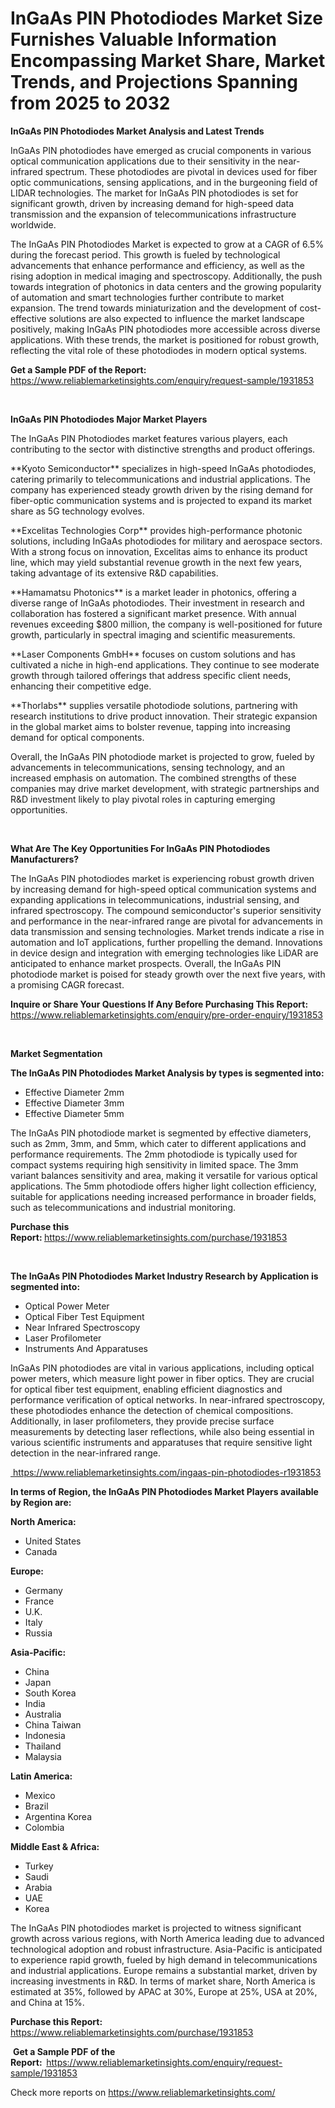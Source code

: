 <p><h1>InGaAs PIN Photodiodes Market Size Furnishes Valuable Information Encompassing Market Share, Market Trends, and Projections Spanning from 2025 to 2032</h1></p><p><strong>InGaAs PIN Photodiodes Market Analysis and Latest Trends</strong></p>
<p><p>InGaAs PIN photodiodes have emerged as crucial components in various optical communication applications due to their sensitivity in the near-infrared spectrum. These photodiodes are pivotal in devices used for fiber optic communications, sensing applications, and in the burgeoning field of LIDAR technologies. The market for InGaAs PIN photodiodes is set for significant growth, driven by increasing demand for high-speed data transmission and the expansion of telecommunications infrastructure worldwide.</p><p>The InGaAs PIN Photodiodes Market is expected to grow at a CAGR of 6.5% during the forecast period. This growth is fueled by technological advancements that enhance performance and efficiency, as well as the rising adoption in medical imaging and spectroscopy. Additionally, the push towards integration of photonics in data centers and the growing popularity of automation and smart technologies further contribute to market expansion. The trend towards miniaturization and the development of cost-effective solutions are also expected to influence the market landscape positively, making InGaAs PIN photodiodes more accessible across diverse applications. With these trends, the market is positioned for robust growth, reflecting the vital role of these photodiodes in modern optical systems.</p></p>
<p><strong>Get a Sample PDF of the Report:&nbsp;</strong> <a href="https://www.reliablemarketinsights.com/enquiry/request-sample/1931853?utm_campaign=2130&utm_medium=2&utm_source=Github&utm_content=ia&utm_term=15022025&utm_id=ingaas-pin-photodiodes">https://www.reliablemarketinsights.com/enquiry/request-sample/1931853</a></p>
<p>&nbsp;</p>
<p><strong>InGaAs PIN Photodiodes Major Market Players</strong></p>
<p><p>The InGaAs PIN Photodiodes market features various players, each contributing to the sector with distinctive strengths and product offerings.</p><p>**Kyoto Semiconductor** specializes in high-speed InGaAs photodiodes, catering primarily to telecommunications and industrial applications. The company has experienced steady growth driven by the rising demand for fiber-optic communication systems and is projected to expand its market share as 5G technology evolves.</p><p>**Excelitas Technologies Corp** provides high-performance photonic solutions, including InGaAs photodiodes for military and aerospace sectors. With a strong focus on innovation, Excelitas aims to enhance its product line, which may yield substantial revenue growth in the next few years, taking advantage of its extensive R&D capabilities.</p><p>**Hamamatsu Photonics** is a market leader in photonics, offering a diverse range of InGaAs photodiodes. Their investment in research and collaboration has fostered a significant market presence. With annual revenues exceeding $800 million, the company is well-positioned for future growth, particularly in spectral imaging and scientific measurements.</p><p>**Laser Components GmbH** focuses on custom solutions and has cultivated a niche in high-end applications. They continue to see moderate growth through tailored offerings that address specific client needs, enhancing their competitive edge.</p><p>**Thorlabs** supplies versatile photodiode solutions, partnering with research institutions to drive product innovation. Their strategic expansion in the global market aims to bolster revenue, tapping into increasing demand for optical components.</p><p>Overall, the InGaAs PIN photodiode market is projected to grow, fueled by advancements in telecommunications, sensing technology, and an increased emphasis on automation. The combined strengths of these companies may drive market development, with strategic partnerships and R&D investment likely to play pivotal roles in capturing emerging opportunities.</p></p>
<p>&nbsp;</p>
<p><strong>What Are The Key Opportunities For InGaAs PIN Photodiodes Manufacturers?</strong></p>
<p><p>The InGaAs PIN photodiodes market is experiencing robust growth driven by increasing demand for high-speed optical communication systems and expanding applications in telecommunications, industrial sensing, and infrared spectroscopy. The compound semiconductor's superior sensitivity and performance in the near-infrared range are pivotal for advancements in data transmission and sensing technologies. Market trends indicate a rise in automation and IoT applications, further propelling the demand. Innovations in device design and integration with emerging technologies like LiDAR are anticipated to enhance market prospects. Overall, the InGaAs PIN photodiode market is poised for steady growth over the next five years, with a promising CAGR forecast.</p></p>
<p><strong>Inquire or Share Your Questions If Any Before Purchasing This Report:</strong> <a href="https://www.reliablemarketinsights.com/enquiry/pre-order-enquiry/1931853?utm_campaign=2130&utm_medium=2&utm_source=Github&utm_content=ia&utm_term=15022025&utm_id=ingaas-pin-photodiodes">https://www.reliablemarketinsights.com/enquiry/pre-order-enquiry/1931853</a></p>
<p>&nbsp;</p>
<p><strong>Market Segmentation</strong></p>
<p><strong>The InGaAs PIN Photodiodes Market Analysis by types is segmented into:</strong></p>
<p><ul><li>Effective Diameter 2mm</li><li>Effective Diameter 3mm</li><li>Effective Diameter 5mm</li></ul></p>
<p><p>The InGaAs PIN photodiode market is segmented by effective diameters, such as 2mm, 3mm, and 5mm, which cater to different applications and performance requirements. The 2mm photodiode is typically used for compact systems requiring high sensitivity in limited space. The 3mm variant balances sensitivity and area, making it versatile for various optical applications. The 5mm photodiode offers higher light collection efficiency, suitable for applications needing increased performance in broader fields, such as telecommunications and industrial monitoring.</p></p>
<p><strong>Purchase this Report:&nbsp;</strong><a href="https://www.reliablemarketinsights.com/purchase/1931853?utm_campaign=2130&utm_medium=2&utm_source=Github&utm_content=ia&utm_term=15022025&utm_id=ingaas-pin-photodiodes">https://www.reliablemarketinsights.com/purchase/1931853</a></p>
<p>&nbsp;</p>
<p><strong>The InGaAs PIN Photodiodes Market Industry Research by Application is segmented into:</strong></p>
<p><ul><li>Optical Power Meter</li><li>Optical Fiber Test Equipment</li><li>Near Infrared Spectroscopy</li><li>Laser Profilometer</li><li>Instruments And Apparatuses</li></ul></p>
<p><p>InGaAs PIN photodiodes are vital in various applications, including optical power meters, which measure light power in fiber optics. They are crucial for optical fiber test equipment, enabling efficient diagnostics and performance verification of optical networks. In near-infrared spectroscopy, these photodiodes enhance the detection of chemical compositions. Additionally, in laser profilometers, they provide precise surface measurements by detecting laser reflections, while also being essential in various scientific instruments and apparatuses that require sensitive light detection in the near-infrared range.</p></p>
<p><a href="https://www.reliablemarketinsights.com/ingaas-pin-photodiodes-r1931853?utm_campaign=2130&utm_medium=2&utm_source=Github&utm_content=ia&utm_term=15022025&utm_id=ingaas-pin-photodiodes">&nbsp;https://www.reliablemarketinsights.com/ingaas-pin-photodiodes-r1931853</a></p>
<p><strong>In terms of Region, the InGaAs PIN Photodiodes Market Players available by Region are:</strong></p>
<p>
    <p> <strong> North America: </strong>
        <ul>
            <li>United States</li>
            <li>Canada</li>
        </ul>
        </p> 
    <p> <strong> Europe: </strong>
        <ul>
            <li>Germany</li>
            <li>France</li>
            <li>U.K.</li>
            <li>Italy</li>
            <li>Russia</li>
        </ul>
        </p> 
    <p> <strong> Asia-Pacific: </strong>
        <ul>
            <li>China</li>
            <li>Japan</li>
            <li>South Korea</li>
            <li>India</li>
            <li>Australia</li>
            <li>China Taiwan</li>
            <li>Indonesia</li>
            <li>Thailand</li>
            <li>Malaysia</li>
        </ul>
        </p> 
    <p> <strong> Latin America: </strong>
        <ul>
            <li>Mexico</li>
            <li>Brazil</li>
            <li>Argentina Korea</li>
            <li>Colombia</li>
        </ul>
        </p> 
    <p> <strong> Middle East & Africa: </strong>
        <ul>
            <li>Turkey</li>
            <li>Saudi</li>
            <li>Arabia</li>
            <li>UAE</li>
            <li>Korea</li>
        </ul>
    </p>
    </p>
<p><p>The InGaAs PIN photodiodes market is projected to witness significant growth across various regions, with North America leading due to advanced technological adoption and robust infrastructure. Asia-Pacific is anticipated to experience rapid growth, fueled by high demand in telecommunications and industrial applications. Europe remains a substantial market, driven by increasing investments in R&D. In terms of market share, North America is estimated at 35%, followed by APAC at 30%, Europe at 25%, USA at 20%, and China at 15%.</p></p>
<p><strong>Purchase this Report: </strong><a href="https://www.reliablemarketinsights.com/purchase/1931853?utm_campaign=2130&utm_medium=2&utm_source=Github&utm_content=ia&utm_term=15022025&utm_id=ingaas-pin-photodiodes">https://www.reliablemarketinsights.com/purchase/1931853</a></p>
<p>&nbsp;<strong>Get a Sample PDF of the Report:&nbsp;&nbsp;</strong><a href="https://www.reliablemarketinsights.com/enquiry/request-sample/1931853?utm_campaign=2130&utm_medium=2&utm_source=Github&utm_content=ia&utm_term=15022025&utm_id=ingaas-pin-photodiodes">https://www.reliablemarketinsights.com/enquiry/request-sample/1931853</a></p>
<p><strong></strong></p>
<p>Check more reports on <a href="https://www.reliablemarketinsights.com/?utm_campaign=2130&utm_medium=2&utm_source=Github&utm_content=ia&utm_term=15022025&utm_id=ingaas-pin-photodiodes">https://www.reliablemarketinsights.com/</a></p>